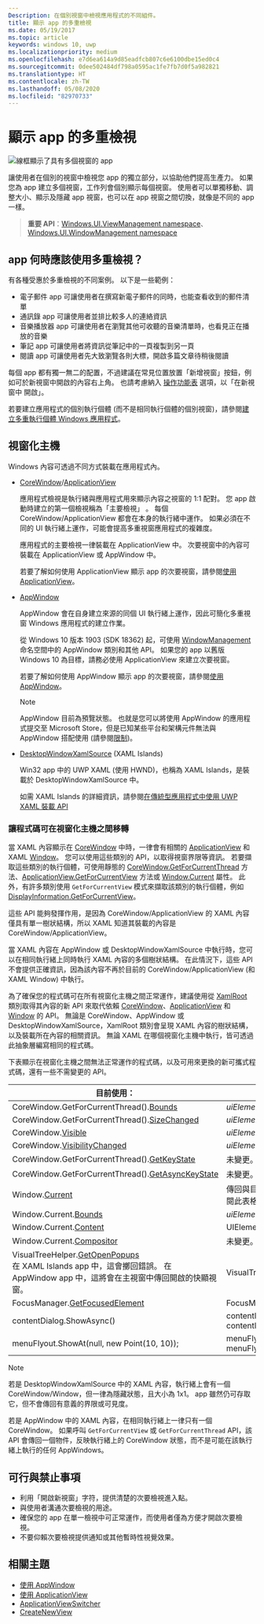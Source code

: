```yaml
---
Description: 在個別視窗中檢視應用程式的不同組件。
title: 顯示 app 的多重檢視
ms.date: 05/19/2017
ms.topic: article
keywords: windows 10, uwp
ms.localizationpriority: medium
ms.openlocfilehash: e7d6ea614a9d85eadfcb807c6e6100dbe15ed0c4
ms.sourcegitcommit: 0dee502484df798a0595ac1fe7fb7d0f5a982821
ms.translationtype: HT
ms.contentlocale: zh-TW
ms.lasthandoff: 05/08/2020
ms.locfileid: "82970733"
---
```

# <a name="show-multiple-views-for-an-app"></a>顯示 app 的多重檢視

![線框顯示了具有多個視窗的 app](images/multi-view.gif)

讓使用者在個別的視窗中檢視您 app 的獨立部分，以協助他們提高生產力。 如果您為 app 建立多個視窗，工作列會個別顯示每個視窗。 使用者可以單獨移動、調整大小、顯示及隱藏 app 視窗，也可以在 app 視窗之間切換，就像是不同的 app 一樣。

> **重要 API**：[Windows.UI.ViewManagement namespace](/uwp/api/windows.ui.viewmanagement)、[Windows.UI.WindowManagement namespace](/uwp/api/windows.ui.windowmanagement)

## <a name="when-should-an-app-use-multiple-views"></a>app 何時應該使用多重檢視？

有各種受惠於多重檢視的不同案例。 以下是一些範例：

- 電子郵件 app 可讓使用者在撰寫新電子郵件的同時，也能查看收到的郵件清單
- 通訊錄 app 可讓使用者並排比較多人的連絡資訊
- 音樂播放器 app 可讓使用者在瀏覽其他可收聽的音樂清單時，也看見正在播放的音樂
- 筆記 app 可讓使用者將資訊從筆記中的一頁複製到另一頁
- 閱讀 app 可讓使用者先大致瀏覽各則大標，開啟多篇文章待稍後閱讀

每個 app 都有獨一無二的配置，不過建議在常見位置放置「新增視窗」按鈕，例如可於新視窗中開啟的內容右上角。 也請考慮納入 [操作功能表](../controls-and-patterns/menus.md) 選項，以「在新視窗中 開啟」。

若要建立應用程式的個別執行個體 (而不是相同執行個體的個別視窗)，請參閱[建立多重執行個體 Windows 應用程式](../../launch-resume/multi-instance-uwp.md)。

## <a name="windowing-hosts"></a>視窗化主機

Windows 內容可透過不同方式裝載在應用程式內。

- [CoreWindow](/uwp/api/windows.ui.core.corewindow)/[ApplicationView](/uwp/api/windows.ui.viewmanagement.applicationview)

     應用程式檢視是執行緒與應用程式用來顯示內容之視窗的 1:1 配對。 您 app 啟動時建立的第一個檢視稱為「主要檢視」  。 每個 CoreWindow/ApplicationView 都會在本身的執行緒中運作。 如果必須在不同的 UI 執行緒上運作，可能會提高多重視窗應用程式的複雜度。

    應用程式的主要檢視一律裝載在 ApplicationView 中。 次要視窗中的內容可裝載在 ApplicationView 或 AppWindow 中。

    若要了解如何使用 ApplicationView 顯示 app 的次要視窗，請參閱[使用 ApplicationView](application-view.md)。
- [AppWindow](/uwp/api/windows.ui.windowmanagement.appwindow)

    AppWindow 會在自身建立來源的同個 UI 執行緒上運作，因此可簡化多重視窗 Windows 應用程式的建立作業。

    從 Windows 10 版本 1903 (SDK 18362) 起，可使用 [WindowManagement](/uwp/api/windows.ui.windowmanagement) 命名空間中的 AppWindow 類別和其他 API。 如果您的 app 以舊版 Windows 10 為目標，請務必使用 ApplicationView 來建立次要視窗。

    若要了解如何使用 AppWindow 顯示 app 的次要視窗，請參閱[使用 AppWindow](app-window.md)。

    > [!NOTE]
    > AppWindow 目前為預覽狀態。 也就是您可以將使用 AppWindow 的應用程式提交至 Microsoft Store，但是已知某些平台和架構元件無法與 AppWindow 搭配使用 (請參閱[限制](/uwp/api/windows.ui.windowmanagement.appwindow#limitations))。
- [DesktopWindowXamlSource](/uwp/api/windows.ui.xaml.hosting.desktopwindowxamlsource) (XAML Islands)

     Win32 app 中的 UWP XAML (使用 HWND)，也稱為 XAML Islands，是裝載於 DesktopWindowXamlSource 中。

    如需 XAML Islands 的詳細資訊，請參閱[在傳統型應用程式中使用 UWP XAML 裝載 API](/windows/apps/desktop/modernize/using-the-xaml-hosting-api)

### <a name="make-code-portable-across-windowing-hosts"></a>讓程式碼可在視窗化主機之間移轉

當 XAML 內容顯示在 [CoreWindow](/uwp/api/windows.ui.core.corewindow) 中時，一律會有相關的 [ApplicationView](/uwp/api/windows.ui.viewmanagement.applicationview) 和 XAML [Window](/uwp/api/windows.ui.xaml.window)。 您可以使用這些類別的 API，以取得視窗界限等資訊。 若要擷取這些類別的執行個體，可使用靜態的 [CoreWindow.GetForCurrentThread](/uwp/api/windows.ui.core.corewindow.getforcurrentthread) 方法、[ApplicationView.GetForCurrentView](/uwp/api/windows.ui.viewmanagement.applicationview.getforcurrentview) 方法或 [Window.Current](/uwp/api/windows.ui.xaml.window.current) 屬性。 此外，有許多類別使用 `GetForCurrentView` 模式來擷取該類別的執行個體，例如 [DisplayInformation.GetForCurrentView](/uwp/api/windows.graphics.display.displayinformation.getforcurrentview)。

這些 API 能夠發揮作用，是因為 CoreWindow/ApplicationView 的 XAML 內容僅具有單一樹狀結構，所以 XAML 知道其裝載的內容是 CoreWindow/ApplicationView。

當 XAML 內容在 AppWindow 或 DesktopWindowXamlSource 中執行時，您可以在相同執行緒上同時執行 XAML 內容的多個樹狀結構。 在此情況下，這些 API 不會提供正確資訊，因為該內容不再於目前的 CoreWindow/ApplicationView (和 XAML Window) 中執行。

為了確保您的程式碼可在所有視窗化主機之間正常運作，建議使用從 [XamlRoot](/uwp/api/windows.ui.xaml.xamlroot) 類別取得其內容的新 API 來取代依賴 [CoreWindow](/uwp/api/windows.ui.core.corewindow)、[ApplicationView](/uwp/api/windows.ui.viewmanagement.applicationview) 和 [Window](/uwp/api/windows.ui.xaml.window) 的 API。
無論是 CoreWindow、AppWindow 或 DesktopWindowXamlSource，XamlRoot 類別會呈現 XAML 內容的樹狀結構，以及裝載所在內容的相關資訊。 無論 XAML 在哪個視窗化主機中執行，皆可透過此抽象層編寫相同的程式碼。

下表顯示在視窗化主機之間無法正常運作的程式碼，以及可用來更換的新可攜式程式碼，還有一些不需變更的 API。

| 目前使用： | 取代選項： |
| - | - |
| CoreWindow.GetForCurrentThread().[Bounds](/uwp/api/windows.ui.core.corewindow.bounds) | _uiElement_.XamlRoot.[Size](/uwp/api/windows.ui.xaml.xamlroot.size) |
| CoreWindow.GetForCurrentThread().[SizeChanged](/uwp/api/windows.ui.core.corewindow.sizechanged) | _uiElement_.XamlRoot.[Changed](/uwp/api/windows.ui.xaml.xamlroot.changed) |
| CoreWindow.[Visible](/uwp/api/windows.ui.core.corewindow.visible) | _uiElement_.XamlRoot.[IsHostVisible](/uwp/api/windows.ui.xaml.xamlroot.ishostvisible) |
| CoreWindow.[VisibilityChanged](/uwp/api/windows.ui.core.corewindow.visibilitychanged) | _uiElement_.XamlRoot.[Changed](/uwp/api/windows.ui.xaml.xamlroot.changed) |
| CoreWindow.GetForCurrentThread().[GetKeyState](/uwp/api/windows.ui.core.corewindow.getkeystate) | 未變更。 AppWindow 和 DesktopWindowXamlSource 支援此項目。 |
| CoreWindow.GetForCurrentThread().[GetAsyncKeyState](/uwp/api/windows.ui.core.corewindow.getasynckeystate) | 未變更。 AppWindow 和 DesktopWindowXamlSource 支援此項目。 |
| Window.[Current](/uwp/api/windows.ui.xaml.window.current) | 傳回與目前 CoreWindow 緊密繫結的主要 XAML Window 物件。 請參閱此表格後方的備註。 |
| Window.Current.[Bounds](/uwp/api/windows.ui.xaml.window.bounds) | _uiElement_.XamlRoot.[Size](/uwp/api/windows.ui.xaml.xamlroot.size) |
| Window.Current.[Content](/uwp/api/windows.ui.xaml.window.content) | UIElement root =  _uiElement_.XamlRoot.[Content](/uwp/api/windows.ui.xaml.xamlroot.content) |
| Window.Current.[Compositor](/uwp/api/windows.ui.xaml.window.compositor) | 未變更。 AppWindow 和 DesktopWindowXamlSource 支援此項目。 |
| VisualTreeHelper.[GetOpenPopups](/uwp/api/windows.ui.xaml.media.visualtreehelper.getopenpopups)<br/>在 XAML Islands app 中，這會擲回錯誤。 在 AppWindow app 中，這將會在主視窗中傳回開啟的快顯視窗。 | VisualTreeHelper.[GetOpenPopupsForXamlRoot](/uwp/api/windows.ui.xaml.media.visualtreehelper.getopenpopupsforxamlroot)(_uiElement_.XamlRoot) |
| FocusManager.[GetFocusedElement](/uwp/api/windows.ui.xaml.input.focusmanager.getfocusedelement) | FocusManager.[GetFocusedElement](/uwp/api/windows.ui.xaml.input.focusmanager.getfocusedelement#Windows_UI_Xaml_Input_FocusManager_GetFocusedElement_Windows_UI_Xaml_XamlRoot_)(_uiElement_.XamlRoot) |
| contentDialog.ShowAsync() | contentDialog.[XamlRoot](/uwp/api/windows.ui.xaml.uielement.xamlroot) = _uiElement_.XamlRoot;<br/>contentDialog.ShowAsync(); |
| menuFlyout.ShowAt(null, new Point(10, 10)); | menuFlyout.[XamlRoot](/uwp/api/windows.ui.xaml.controls.primitives.flyoutbase.xamlroot) = _uiElement_.XamlRoot;<br/>menuFlyout.ShowAt(null, new Point(10, 10)); |

> [!NOTE]
> 若是 DesktopWindowXamlSource 中的 XAML 內容，執行緒上會有一個 CoreWindow/Window，但一律為隱藏狀態，且大小為 1x1。 app 雖然仍可存取它，但不會傳回有意義的界限或可見度。
>
>若是 AppWindow 中的 XAML 內容，在相同執行緒上一律只有一個 CoreWindow。 如果呼叫 `GetForCurrentView` 或 `GetForCurrentThread` API，該 API 會傳回一個物件，反映執行緒上的 CoreWindow 狀態，而不是可能在該執行緒上執行的任何 AppWindows。


## <a name="dos-and-donts"></a>可行與禁止事項

- 利用「開啟新視窗」字符，提供清楚的次要檢視進入點。
- 與使用者溝通次要檢視的用途。
- 確保您的 app 在單一檢視中可正常運作，而使用者僅為方便才開啟次要檢視。
- 不要仰賴次要檢視提供通知或其他暫時性視覺效果。

## <a name="related-topics"></a>相關主題

- [使用 AppWindow](app-window.md)
- [使用 ApplicationView](application-view.md)
- [ApplicationViewSwitcher](https://docs.microsoft.com/uwp/api/Windows.UI.ViewManagement.ApplicationViewSwitcher)
- [CreateNewView](https://docs.microsoft.com/uwp/api/windows.applicationmodel.core.coreapplication.createnewview)
